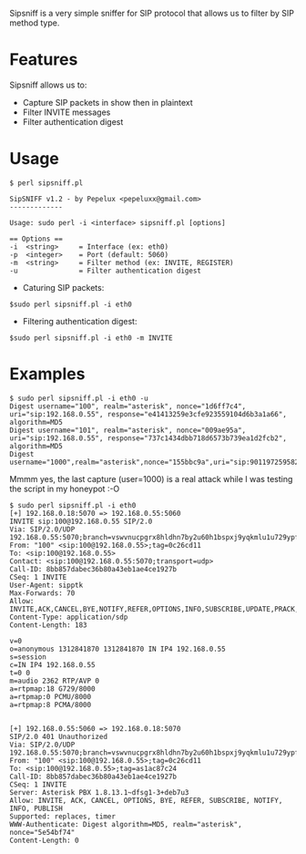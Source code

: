 Sipsniff is a very simple sniffer for SIP protocol that allows us to filter by SIP method type.

# Features #
Sipsniff allows us to:
  * Capture SIP packets in show then in plaintext
  * Filter INVITE messages
  * Filter authentication digest

# Usage #
```
$ perl sipsniff.pl 

SipSNIFF v1.2 - by Pepelux <pepeluxx@gmail.com>
-------------

Usage: sudo perl -i <interface> sipsniff.pl [options]
 
== Options ==
-i  <string>     = Interface (ex: eth0)
-p  <integer>    = Port (default: 5060)
-m  <string>     = Filter method (ex: INVITE, REGISTER)
-u               = Filter authentication digest
```

  * Caturing SIP packets:
```
$sudo perl sipsniff.pl -i eth0
```
  * Filtering authentication digest:
```
$sudo perl sipsniff.pl -i eth0 -m INVITE
```

# Examples #
```
$ sudo perl sipsniff.pl -i eth0 -u
Digest username="100", realm="asterisk", nonce="1d6ff7c4", uri="sip:192.168.0.55", response="e41413259e3cfe923559104d6b3a1a66", algorithm=MD5
Digest username="101", realm="asterisk", nonce="009ae95a", uri="sip:192.168.0.55", response="737c1434dbb718d6573b739ea1d2fcb2", algorithm=MD5
Digest username="1000",realm="asterisk",nonce="155bbc9a",uri="sip:9011972595821839@192.168.0.55",response="aa8ed081d55fd7f7ba823f4737333f2c",algorithm=MD5
```

Mmmm yes, the last capture (user=1000) is a real attack while I was testing the script in my honeypot :-O

```
$ sudo perl sipsniff.pl -i eth0
[+] 192.168.0.18:5070 => 192.168.0.55:5060
INVITE sip:100@192.168.0.55 SIP/2.0
Via: SIP/2.0/UDP 192.168.0.55:5070;branch=vswvnucpgrx8hldhn7by2u60h1bspxj9yqkmlu1u729ypfvty2f2lmas4ukphg6clsm139f
From: "100" <sip:100@192.168.0.55>;tag=0c26cd11
To: <sip:100@192.168.0.55>
Contact: <sip:100@192.168.0.55:5070;transport=udp>
Call-ID: 8bb857dabec36b80a43eb1ae4ce1927b
CSeq: 1 INVITE
User-Agent: sipptk
Max-Forwards: 70
Allow: INVITE,ACK,CANCEL,BYE,NOTIFY,REFER,OPTIONS,INFO,SUBSCRIBE,UPDATE,PRACK,MESSAGE
Content-Type: application/sdp
Content-Length: 183

v=0
o=anonymous 1312841870 1312841870 IN IP4 192.168.0.55
s=session
c=IN IP4 192.168.0.55
t=0 0
m=audio 2362 RTP/AVP 0
a=rtpmap:18 G729/8000
a=rtpmap:0 PCMU/8000
a=rtpmap:8 PCMA/8000


[+] 192.168.0.55:5060 => 192.168.0.18:5070
SIP/2.0 401 Unauthorized
Via: SIP/2.0/UDP 192.168.0.55:5070;branch=vswvnucpgrx8hldhn7by2u60h1bspxj9yqkmlu1u729ypfvty2f2lmas4ukphg6clsm139f;received=84.127.4.109;rport=5070
From: "100" <sip:100@192.168.0.55>;tag=0c26cd11
To: <sip:100@192.168.0.55>;tag=as1ac87c24
Call-ID: 8bb857dabec36b80a43eb1ae4ce1927b
CSeq: 1 INVITE
Server: Asterisk PBX 1.8.13.1~dfsg1-3+deb7u3
Allow: INVITE, ACK, CANCEL, OPTIONS, BYE, REFER, SUBSCRIBE, NOTIFY, INFO, PUBLISH
Supported: replaces, timer
WWW-Authenticate: Digest algorithm=MD5, realm="asterisk", nonce="5e54bf74"
Content-Length: 0
```